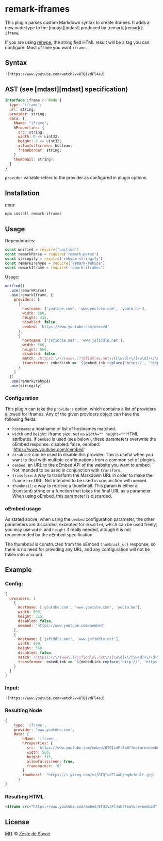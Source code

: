 # remark-iframes

This plugin parses custom Markdown syntax to create iframes.
It adds a new node type to the [mdast][mdast] produced by [remark][remark]: `iframe`.

If you are using [rehype][rehype], the stringified HTML result will be a tag you can configure. Most of time you want `iframe`.

## Syntax

```markdown
!(https://www.youtube.com/watch?v=8TQIvdFl4aU)
```

## AST (see [mdast][mdast] specification)

```javascript
interface iframe <: Node {
  type: "iframe";
  url: string;
  provider: string;
  data: {
    hName: "iframe";
    hProperties: {
      src: string;
      width: 0 <= uint32;
      height: 0 <= uint32;
      allowfullscreen: boolean;
      frameborder: string;
    }
    thumbnail: string?;
  }
}
```

`provider` variable refers to the provider as configured in plugin options.

## Installation

[npm][npm]:

```bash
npm install remark-iframes
```

## Usage

Dependencies:

```javascript
const unified = require('unified')
const remarkParse = require('remark-parse')
const stringify = require('rehype-stringify')
const remark2rehype = require('remark-rehype')
const remarkIframe = require('remark-iframes')
```

Usage:

```javascript
unified()
  .use(remarkParse)
  .use(remarkIframe, {
    providers: [
      {
        hostname: ['youtube.com', 'www.youtube.com', 'youtu.be'],
        width: 560,
        height: 315,
        disabled: false,
        oembed: 'https://www.youtube.com/oembed'
      },
      {
        hostname: ['jsfiddle.net', 'www.jsfiddle.net'],
        width: 560,
        height: 560,
        disabled: false,
        match: /https?:\/\/(www\.)?jsfiddle\.net\/([\w\d]+\/[\w\d]+\/\d+\/?|[\w\d]+\/\d+\/?|[\w\d]+\/?)$/,
        transformer: embedLink => `${embedLink.replace('http://', 'https://')}embedded/result,js,html,css/`
      }
    ]
  })
  .use(remark2rehype)
  .use(stringify)
```

### Configuration

This plugin can take the `providers` option, which contains a list of providers allowed for iframes. Any of the given providers object can have the following fields:

- `hostname`: a hostname or list of hostnames matched.
- `width` and `height`: iframe size, set as `width="" height=""` HTML attributes. If `oembed` is used (see below), these parameters overwrite the oEmbed response.
        disabled: false,
        oembed: 'https://www.youtube.com/oembed'
- `disabled`: can be used to disable this provider. This is useful when you want to deal with multiple configurations from a common set of plugins.
- `oembed`: an URL to the oEmbed API of the website you want to embed. Not intended to be used in conjunction with `transform`.
- `transform`: a way to transform the Markdown URL in order to make the iframe `src` URL. Not intended to be used in conjunction with `oembed`.
- `thumbnail`: a way to retrieve a thumbnail. This param is either a (constant) string or a function that takes the final URL as a parameter. When using oEmbed, this parameter is discarded.

### oEmbed usage

As stated above, when using the `oembed` configuration parameter, the other parameters are discarded, excepted for `disabled`, which can be used freely; you may use `width` and `height` if really needed, altough it is not recommended by the oEmbed specification.

The thumbnail is constructed from the oEmbed `thumbnail_url` response, so there is no need for providing any URL, and any configuration will not be taken into account.

## Example

### Config:

```javascript
{
  providers: [
    {
      hostname: ['youtube.com', 'www.youtube.com', 'youtu.be'],
      width: 560,
      height: 315,
      disabled: false,
      oembed: 'https://www.youtube.com/oembed'
    },
    {
      hostname: ['jsfiddle.net', 'www.jsfiddle.net'],
      width: 560,
      height: 560,
      disabled: false,
      match: /https?:\/\/(www\.)?jsfiddle\.net\/([\w\d]+\/[\w\d]+\/\d+\/?|[\w\d]+\/\d+\/?|[\w\d]+\/?)$/,
      transformer: embedLink => `${embedLink.replace('http://', 'https://')}embedded/result,js,html,css/`
    }
  ]
}
```

### Input:

```markdown
!(https://www.youtube.com/watch?v=8TQIvdFl4aU)
```

### Resulting Node

```javascript
{
    type: 'iframe',
    provider: 'www.youtube.com',
    data: {
        hName: 'iframe',
        hProperties: {
          src: 'https://www.youtube.com/embed/8TQIvdFl4aU?feature=oembed',
          width: 560,
          height: 315,
          allowfullscreen: true,
          frameborder: '0'
        }
        thumbnail: 'https://i.ytimg.com/vi/8TQIvdFl4aU/hqdefault.jpg'
      }
}
```

### Resulting HTML

```html
<iframe src="https://www.youtube.com/embed/8TQIvdFl4aU?feature=oembed" width="560" height="315"></iframe>
```

## License

[MIT][license] © [Zeste de Savoir][zds]

<!-- Definitions -->

[build-badge]: https://img.shields.io/travis/zestedesavoir/zmarkdown.svg

[build-status]: https://travis-ci.org/zestedesavoir/zmarkdown

[coverage-badge]: https://img.shields.io/coveralls/zestedesavoir/zmarkdown.svg

[coverage-status]: https://coveralls.io/github/zestedesavoir/zmarkdown

[license]: https://github.com/zestedesavoir/zmarkdown/blob/master/packages/remark-iframes/LICENSE

[zds]: https://zestedesavoir.com

[npm]: https://www.npmjs.com/package/remark-iframes

[rehype]: https://github.com/rehypejs/rehype
